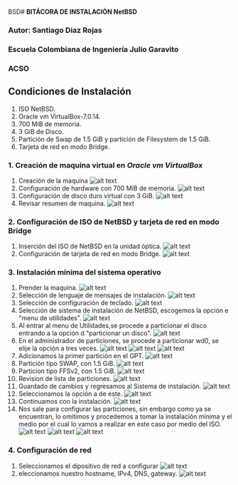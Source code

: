 BSD# **BITÁCORA DE INSTALACIÓN NetBSD**

### Autor: Santiago Diaz Rojas 
### Escuela Colombiana de Ingeniería Julio Garavito
### ACSO
## Condiciones de Instalación  

1. ISO NetBSD.
2. Oracle vm VirtualBox-7.0.14.
3. 700 MiB de memoria.
4. 3 GiB de Disco.
5. Partición de Swap de 1.5 GiB y partición de Filesystem de 1.5 GiB.
6. Tarjeta de red en modo Bridge.

### **1. Creación de maquina virtual en** *Oracle vm VirtualBox*
1. Creación de la maquina
![alt text](images/image.png)
2. Configuración de hardware con 700 MiB de memoria.
![alt text](images/image-1.png)
3. Configuración de disco duro virtual con 3 GiB.
![alt text](images/image-2.png)
4. Revisar resumen de maquina.
![alt text](images/image-3.png)

### **2. Configuración de ISO de NetBSD y tarjeta de red en modo Bridge**

1. Inserción del ISO de NetBSD en la unidad óptica.
![alt text](images/image-4.png)
2. Configuración de tarjeta de red en modo Bridge.
![alt text](images/image-5.png)

### **3. Instalación mínima del sistema operativo**
1. Prender la maquina.
![alt text](images/image-6.png)
2. Selección de lenguaje de mensajes de instalación.
![alt text](images/image-7.png) 
3. Selección de configuración de teclado.
![alt text](images/image-8.png)
4. Selección de sistema de instalación de NetBSD, escogemos la opción e "menu de utilidades".
![alt text](images/image-9.png)
5. Al entrar al menu de Utilidades,se procede a particionar el disco entrando a la opción d "particionar un disco".
![alt text](images/image-10.png)
6. En el administrador de particiones, se procede a particionar wd0, se elije la opción a tres veces.
![alt text](images/image-11.png)
![alt text](images/image-12.png)
![alt text](images/image-13.png)
7. Adicionamos la primer partición en el GPT.
![alt text](images/image-14.png)
8. Partición tipo SWAP, con 1.5 GiB.
![alt text](images/image-15.png)
9. Particion tipo FFSv2, con 1.5 GiB.
![alt text](images/image-16.png)
10. Revision de lista de particiones.
![alt text](images/image-17.png)
11. Guardado de cambios y regresamos al Sistema de instalación.
![alt text](images/image-18.png) 
12. Seleccionamos la opción a de este.
![alt text](images/image-19.png)
13. Continuamos con la instalación.
![alt text](images/image-20.png)
14. Nos sale para configurar las particiones, sin embargo como ya se encuentran, lo omitimos y procedemos a tomar la instalación mínima y el medio por el cual lo vamos a realizar en este caso por medio del ISO.
![alt text](images/image-21.png)
![alt text](images/image-22.png)
![alt text](images/image-23.png)

### **4. Configuración de red**

1. Seleccionamos el dipositivo de red a configurar
![alt text](images/image-24.png)
2. eleccionamos nuestro hostname, IPv4, DNS, gateway. 
![alt text](images/image-26.png)